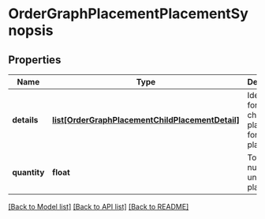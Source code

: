 # OrderGraphPlacementPlacementSynopsis


## Properties
Name | Type | Description | Notes
------------ | ------------- | ------------- | -------------
**details** | [**list[OrderGraphPlacementChildPlacementDetail]**](OrderGraphPlacementChildPlacementDetail.md) | Identifiers for each child placement for this placement. | 
**quantity** | **float** | Total number of units placed. | 

[[Back to Model list]](../README.md#documentation-for-models) [[Back to API list]](../README.md#documentation-for-api-endpoints) [[Back to README]](../README.md)


